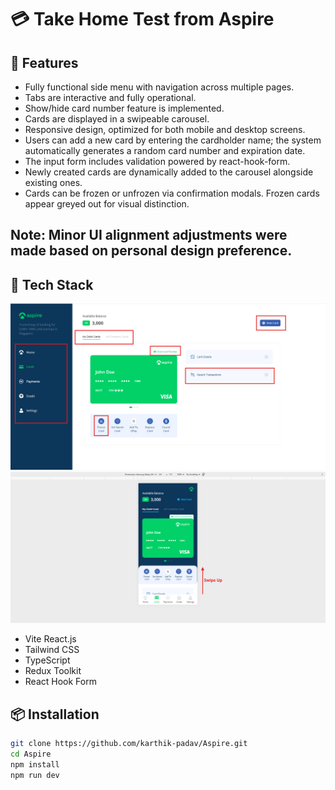 # 💳 Take Home Test from Aspire

## 🚀 Features

- Fully functional side menu with navigation across multiple pages.
- Tabs are interactive and fully operational.
- Show/hide card number feature is implemented.
- Cards are displayed in a swipeable carousel.
- Responsive design, optimized for both mobile and desktop screens.
- Users can add a new card by entering the cardholder name; the system automatically generates a random card number and expiration date.
- The input form includes validation powered by react-hook-form.
- Newly created cards are dynamically added to the carousel alongside existing ones.
- Cards can be frozen or unfrozen via confirmation modals. Frozen cards appear greyed out for visual distinction.

## Note: Minor UI alignment adjustments were made based on personal design preference.

## 🧱 Tech Stack

![App Screenshot](./screenshot.png)
![App Screenshot](./mobile-screenshot.png)

- Vite React.js
- Tailwind CSS
- TypeScript
- Redux Toolkit
- React Hook Form

## 📦 Installation

```bash
git clone https://github.com/karthik-padav/Aspire.git
cd Aspire
npm install
npm run dev
```
